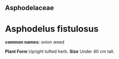 ## Asphodelaceae
# Asphodelus fistulosus
**common names:** onion weed

**Plant Form** Upright tufted herb. **Size** Under 40 cm tall.


